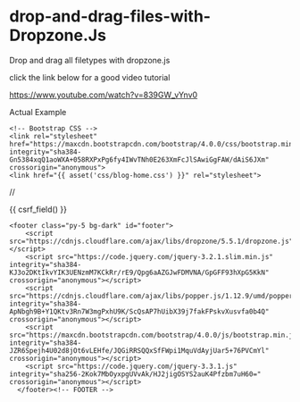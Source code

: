 # drop-and-drag-files-with-Dropzone.Js
Drop and drag all filetypes with dropzone.js

click the link below for a good video tutorial

https://www.youtube.com/watch?v=839GW_vYnv0

Actual Example


<!doctype html>
<html lang="en">
  <head>
    <title>Title</title>
    <!-- Required meta tags -->
    <meta charset="utf-8">
    <meta name="viewport" content="width=device-width, initial-scale=1, shrink-to-fit=no">
    <link rel="stylesheet" href="https://cdnjs.cloudflare.com/ajax/libs/dropzone/5.5.1/dropzone.css">

    <!-- Bootstrap CSS -->
    <link rel="stylesheet" href="https://maxcdn.bootstrapcdn.com/bootstrap/4.0.0/css/bootstrap.min.css" integrity="sha384-                     Gn5384xqQ1aoWXA+058RXPxPg6fy4IWvTNh0E263XmFcJlSAwiGgFAW/dAiS6JXm" crossorigin="anonymous">
    <link href="{{ asset('css/blog-home.css') }}" rel="stylesheet">  
  </head>
  <body>
  
  //<form action="/upload" method="POST" enctype="multipart/form-data" class="dropzone" id="my-awesome-dropzone">
      {{ csrf_field() }}
  </form>
  
  
    <footer class="py-5 bg-dark" id="footer">
        <script src="https://cdnjs.cloudflare.com/ajax/libs/dropzone/5.5.1/dropzone.js"></script>
        <script src="https://code.jquery.com/jquery-3.2.1.slim.min.js" integrity="sha384-                                                                KJ3o2DKtIkvYIK3UENzmM7KCkRr/rE9/Qpg6aAZGJwFDMVNA/GpGFF93hXpG5KkN" crossorigin="anonymous"></script>
        <script src="https://cdnjs.cloudflare.com/ajax/libs/popper.js/1.12.9/umd/popper.min.js" integrity="sha384-                                       ApNbgh9B+Y1QKtv3Rn7W3mgPxhU9K/ScQsAP7hUibX39j7fakFPskvXusvfa0b4Q" crossorigin="anonymous"></script>
        <script src="https://maxcdn.bootstrapcdn.com/bootstrap/4.0.0/js/bootstrap.min.js" integrity="sha384-                                            JZR6Spejh4U02d8jOt6vLEHfe/JQGiRRSQQxSfFWpi1MquVdAyjUar5+76PVCmYl" crossorigin="anonymous"></script>
        <script src="https://code.jquery.com/jquery-3.3.1.js" integrity="sha256-2Kok7MbOyxpgUVvAk/HJ2jigOSYS2auK4Pfzbm7uH60="                          crossorigin="anonymous"></script>
      </footer><!-- FOOTER -->
</body><!-- BODy -->
</html>
